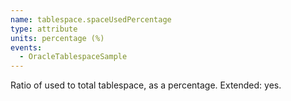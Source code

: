 ```yaml
---
name: tablespace.spaceUsedPercentage
type: attribute
units: percentage (%)
events:
  - OracleTablespaceSample
---
```


Ratio of used to total tablespace, as a percentage. Extended: yes.